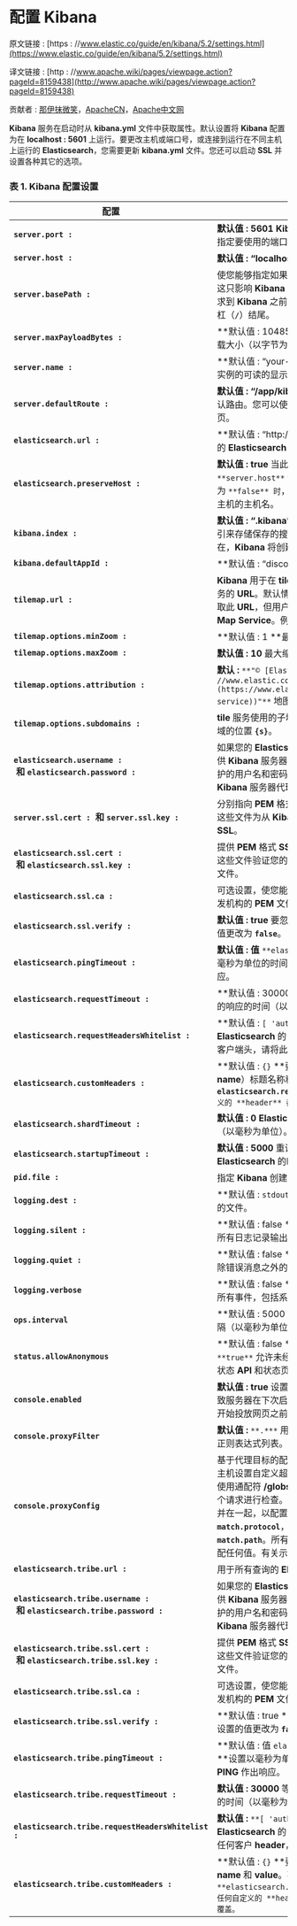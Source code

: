 # 配置 Kibana

原文链接 : [https : //www.elastic.co/guide/en/kibana/5.2/settings.html](https://www.elastic.co/guide/en/kibana/5.2/settings.html)

译文链接 : [http : //www.apache.wiki/pages/viewpage.action?pageId=8159438](http://www.apache.wiki/pages/viewpage.action?pageId=8159438)

贡献者 : [那伊抹微笑](/display/~wangyangting)，[ApacheCN](/display/~apachecn)，[Apache中文网](/display/~apachechina)

**Kibana** 服务在启动时从 **kibana.yml** 文件中获取属性。默认设置将 **Kibana** 配置为在 **localhost : 5601** 上运行。要更改主机或端口号，或连接到运行在不同主机上运行的 **Elasticsearch**，您需要更新 **kibana.yml** 文件。您还可以启动 **SSL** 并设置各种其它的选项。

### 表 1\. Kibana 配置设置

| 配置 | 说明 |
| --- | --- |
| **`server.port :`** | **默认值 : 5601 Kibana** 由后端服务器提供服务。此设置指定要使用的端口。 |
| **`server.host :`** | **默认值 : “localhost”** 此设置指定后端服务器的主机。 |
| **`server.basePath :`** | 使您能够指定如果您在代理后运行的 **Kibana** 的路径。这只影响 **Kibana** 生成的 **URL**，您的代理应该在转发请求到 **Kibana** 之前删除 **basePath** 值。此设置不能以斜杠（**`/`**）结尾。 |
| **`server.maxPayloadBytes :`** | **默认值 : 1048576 **传入服务器请求的最大有效负载大小（以字节为单位）。 |
| **`server.name :`** | **默认值 : “your-hostname” **用于标识此 **Kibana** 实例的可读的显示名称。 |
| **`server.defaultRoute :`** | **默认值 : “/app/kibana”** 此设置指定打开 **Kibana** 时的默认路由。您可以使用此设置在打开 **Kibana** 时修改登录页。 |
| **`elasticsearch.url :`** | **默认值 : “http://localhost:9200” **要用于所有查询的 **Elasticsearch** 实例的 **URL**。 |
| **`elasticsearch.preserveHost :`** | **默认值 : true** 当此设置的值为 **true** 时，**Kibana** 使用 `**server.host**` 设置中指定的主机名。当此设置的值为 `**false** 时`，**Kibana** 使用连接到此 **Kibana** 实例的主机的主机名。 |
| **`kibana.index :`** | **默认值 : “.kibana”Kibana **使用**Elasticsearch** 中的索引来存储保存的搜索，可视化和仪表板。如果索引不存在，**Kibana** 将创建一个新索引。 |
| **`kibana.defaultAppId :`** | **默认值 : “discover” **要加载的默认应用程序。 |
| **`tilemap.url :`** | **Kibana** 用于在 **tilemap** 可视化中显示地图图块的图块服务的 **URL**。默认情况下，**Kibana** 从外部元数据服务读取此 **URL**，但用户仍可以覆盖此参数以使用自己的 **Tile Map Service**。例如 : `""` |
| **`tilemap.options.minZoom :`** | **默认值 : 1 **最小缩放级别。 |
| **`tilemap.options.maxZoom :`** | **默认值 : 10** 最大缩放级别。 |
| **`tilemap.options.attribution :`** | **默认 :** `**"© [Elastic Tile Service]([https : //www.elastic.co/elastic-tile-service](https://www.elastic.co/elastic-tile-service))"**` 地图属性字符串。 |
| **`tilemap.options.subdomains :`** | **tile** 服务使用的子域的数组。指定带有令牌的 **URL** 的子域的位置 **`{s}`**。 |
| **`elasticsearch.username :`  和 `elasticsearch.password :`** | 如果您的 **Elasticsearch** 受基本认证保护，这些设置提供 **Kibana** 服务器用于在启动时对 **Kibana** 索引执行维护的用户名和密码。您的 **Kibana** 用户仍需要使用通过 **Kibana** 服务器代理的 **Elasticsearch** 进行身份验证。 |
| **`server.ssl.cert :`  和 `server.ssl.key :`** | 分别指向 **PEM** 格式 **SSL** 证书和 **SSL** 密钥文件的路径。这些文件为从 **Kibana** 服务器到浏览器的传出请求启用 **SSL**。 |
| **`elasticsearch.ssl.cert :`  和 `elasticsearch.ssl.key :`** | 提供 **PEM** 格式 **SSL** 证书和密钥文件路径的可选设置。这些文件验证您的 **Elasticsearch** 后端使用相同的密钥文件。 |
| **`elasticsearch.ssl.ca :`** | 可选设置，使您能够为 **Elasticsearch** 实例指定证书颁发机构的 **PEM** 文件的路径。 |
| **`elasticsearch.ssl.verify :`** | **默认值 : true** 要忽略 **SSL** 证书的有效性，请将此设置的值更改为 **`false`**。 |
| **`elasticsearch.pingTimeout :`** | **默认值 : 值** `**elasticsearch.requestTimeout**` 设置以毫秒为单位的时间等待 **Elasticsearch** 对 **PING** 作出响应。 |
| **`elasticsearch.requestTimeout :`** | **默认值 : 30000 **等待来自后端或 **Elasticsearch** 的响应的时间（以毫秒为单位）。此值必须为正整数。 |
| **`elasticsearch.requestHeadersWhitelist :`** | **默认值 : `[ 'authorization' ]` **要发送到 **Elasticsearch** 的 **Kibana** 客户端头标列表。要发送任何客户端头，请将此值设置为 **[]**（一个空列表）。 |
| **`elasticsearch.customHeaders :`** | **默认值 : `{}` **要发送到 **Elasticsearch** 的（**header** **name**）标题名称和值。不管如何配置 **`elasticsearch.requestHeadersWhitelist`**`，``任何自定义的 **header** 都不能被客户端头覆盖` |
| **`elasticsearch.shardTimeout :`** | **默认值 : 0** **Elasticsearch** 等待来自分片的响应的时间（以毫秒为单位）。设置为 **0** 可禁用。 |
| **`elasticsearch.startupTimeout :`** | **默认值 : 5000** 重试前在 **Kibana** 启动时等待 **Elasticsearch** 的时间（以毫秒为单位）。 |
| **`pid.file :`** | 指定 **Kibana** 创建进程标识文件的路径。 |
| **`logging.dest :`** | **默认值 : `stdout` **允许您指定 **Kibana** 存储日志输出的文件。 |
| **`logging.silent :`** | **默认值 : false **将此设置的值设置 `**true**` 为禁止所有日志记录输出。 |
| **`logging.quiet :`** | **默认值 : false **将此设置的值设置 `**true**` 为禁止除错误消息之外的所有日志记录输出。 |
| **`logging.verbose`** | **默认值 : false **将此设置的值设置为 `**true**` 记录所有事件，包括系统使用信息和所有请求。 |
| **`ops.interval`** | **默认值 : 5000 **设置示例系统和过程性能指标的间隔（以毫秒为单位）。最小值为 **100**。 |
| **`status.allowAnonymous`** | **默认值 : false **如果启用了验证，则将此设置为 `**true**` 允许未经身份验证的用户访问 **Kibana** 服务器状态 **API** 和状态页。 |
| **`console.enabled`** | **默认值 : true** 设置为 **false** 可禁用控制台。切换这将导致服务器在下次启动时重新生成资产，这可能会导致在开始投放网页之前出现延迟。 |
| **`console.proxyFilter`** | **默认值 :** `**.***` 用于验证来自控制台的任何传出请求的正则表达式列表。如果没有匹配，请求将被拒绝。 |
| **`console.proxyConfig`** | 基于代理目标的配置选项列表。使用此选项可以为特定主机设置自定义超时或 **SSL** 设置。这是通过 `**match**` 使用通配符 **/globs**定义一组标准来完成的，这将根据每个请求进行检查。然后，来自所有匹配规则的配置将合并在一起，以配置用于该请求的代理。有效匹配关键字 **`match.protocol`**，**`match.host`**，**`match.port` **和 **`match.path`**。所有这些键默认为 **`*`**，这意味着它们将匹配任何值。有关示例，请参阅[_配置控制台_](https://www.elastic.co/guide/en/kibana/5.2/configuring-console.html "配置控制台")。 |
| **`elasticsearch.tribe.url :`** | 用于所有查询的 **Elasticsearch** 部落实例的可选 **URL**。 |
| **`elasticsearch.tribe.username :`  和 `elasticsearch.tribe.password :`** | 如果您的 **Elasticsearch** 受基本认证保护，这些设置提供 **Kibana** 服务器用于在启动时对 **Kibana** 索引执行维护的用户名和密码。您的 **Kibana** 用户仍需要使用通过 **Kibana** 服务器代理的 **Elasticsearch** 进行身份验证。 |
| **`elasticsearch.tribe.ssl.cert :`  和 `elasticsearch.tribe.ssl.key :`** | 提供 **PEM** 格式 **SSL** 证书和密钥文件路径的可选设置。这些文件验证您的 **Elasticsearch** 后端使用相同的密钥文件。 |
| **`elasticsearch.tribe.ssl.ca :`** | 可选设置，使您能够为 **Elasticsearch** 实例指定证书颁发机构的 **PEM** 文件的路径。 |
| **`elasticsearch.tribe.ssl.verify :`** | **默认值 : true **要忽略 **SSL** 证书的有效性，请将此设置的值更改为 **`false`**。 |
| **`elasticsearch.tribe.pingTimeout :`** | **默认值 : 值 `elasticsearch.tribe.requestTimeout` **设置以毫秒为单位的时间等待 **Elasticsearch** 对 **PING** 作出响应。 |
| **`elasticsearch.tribe.requestTimeout :`** | **默认值 : 30000** 等待来自后端或 **Elasticsearch** 的响应的时间（以毫秒为单位）。此值必须为正整数。 |
| **`elasticsearch.tribe.requestHeadersWhitelist :`** | **默认值 :** `**[ 'authorization' ]**` 要发送到 **Elasticsearch** 的 **Kibana** 客户端 **header** 列表。要发送任何客户 **header**，请将此值设置为[]（一个空列表）。 |
| **`elasticsearch.tribe.customHeaders :`** | **默认值 : `{}` **要发送到 **Elasticsearch** 的 **header** **name** 和 **value**。不管如何配置 `**elasticsearch.tribe.requestHeadersWhitelist**，任何自定义的 **header** 都不能被客户端的 **header** 覆盖。` |